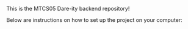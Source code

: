This is the MTCS05 Dare-ity backend repository! 

Below are instructions on how to set up the project on your computer: 

